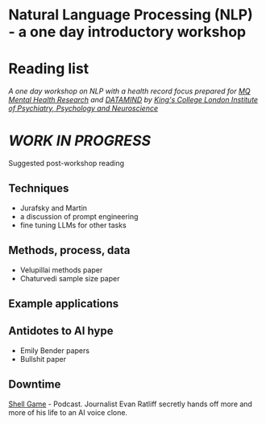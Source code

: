 # Natural Language Processing (NLP) - a one day introductory workshop<a name="top"/>
# Reading list

*A one day workshop on NLP with a health record focus prepared for [MQ Mental Health Research](https://www.mqmentalhealth.org/) and [DATAMIND](https://datamind.org.uk/) by [King's College London Institute of Psychiatry, Psychology and Neuroscience](https://www.kcl.ac.uk/ioppn)*



# *WORK IN PROGRESS*

Suggested post-workshop reading

## Techniques

- Jurafsky and Martin
- a discussion of prompt engineering
- fine tuning LLMs for other tasks

## Methods, process, data

- Velupillai methods paper
- Chaturvedi sample size paper

## Example applications


## Antidotes to AI hype

- Emily Bender papers
- Bullshit paper


## Downtime

[Shell Game](https://castbox.fm/vb/734885305) - Podcast. Journalist Evan Ratliff secretly hands off more and more of his life to an AI voice clone.

